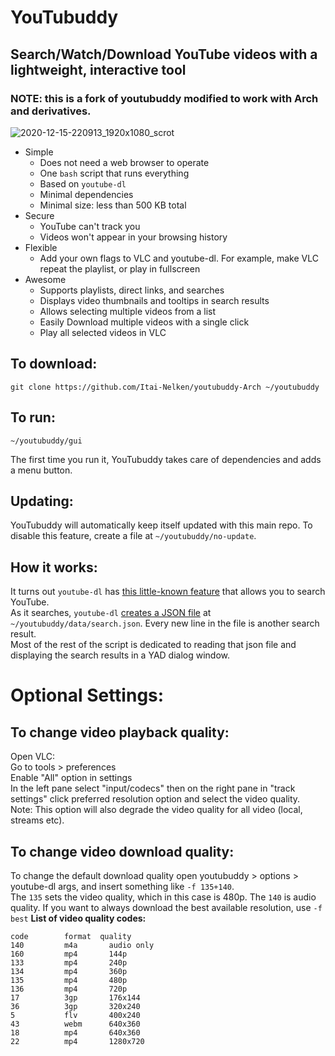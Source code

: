 # YouTubuddy
## Search/Watch/Download YouTube videos with a lightweight, interactive tool

### NOTE: this is a fork of youtubuddy modified to work with Arch and derivatives. 

![2020-12-15-220913_1920x1080_scrot](https://user-images.githubusercontent.com/54716352/102304904-3d9cf080-3f24-11eb-9d66-a7e3a75b88fb.png)

- Simple
  - Does not need a web browser to operate
  - One `bash` script that runs everything
  - Based on `youtube-dl`
  - Minimal dependencies
  - Minimal size: less than 500 KB total
- Secure
  - YouTube can't track you
  - Videos won't appear in your browsing history
- Flexible
  - Add your own flags to VLC and youtube-dl. For example, make VLC repeat the playlist, or play in fullscreen
- Awesome
  - Supports playlists, direct links, and searches
  - Displays video thumbnails and tooltips in search results
  - Allows selecting multiple videos from a list
  - Easily Download multiple videos with a single click
  - Play all selected videos in VLC
## To download:
```
git clone https://github.com/Itai-Nelken/youtubuddy-Arch ~/youtubuddy
```

## To run:
```
~/youtubuddy/gui
```
The first time you run it, YouTubuddy takes care of dependencies and adds a menu button.
## Updating:
YouTubuddy will automatically keep itself updated with this main repo. To disable this feature, create a file at `~/youtubuddy/no-update`.

## How it works:
It turns out `youtube-dl` has [this little-known feature](https://github.com/Botspot/pi-apps/issues/116#issuecomment-743803001) that allows you to search YouTube.  
As it searches, `youtube-dl` [creates a JSON file](https://github.com/Botspot/youtubuddy/blob/51ba7a6e360888fb49a32db2d93480e6ee31cb63/gui#L201) at `~/youtubuddy/data/search.json`.
Every new line in the file is another search result.  
Most of the rest of the script is dedicated to reading that json file and displaying the search results in a YAD dialog window.

# Optional Settings:
## To change video playback quality:
Open VLC:  
Go to tools > preferences  
Enable "All" option in settings  
In the left pane select "input/codecs" then on the right pane in "track settings" click preferred resolution option and select the video quality.  
Note: This option will also degrade the video quality for all video (local, streams etc).

## To change video download quality:
To change the default download quality open youtubuddy > options > youtube-dl args, and insert something like `-f 135+140`.  
The `135` sets the video quality, which in this case is 480p. The `140` is audio quality.
If you want to always download the best available resolution, use `-f best`
**List of video quality codes:**
```
code        format  quality
140         m4a       audio only
160         mp4       144p       
133         mp4       240p      
134         mp4       360p      
135         mp4       480p       
136         mp4       720p   
17          3gp       176x144     
36          3gp       320x240     
5           flv       400x240     
43          webm      640x360     
18          mp4       640x360     
22          mp4       1280x720 
```
